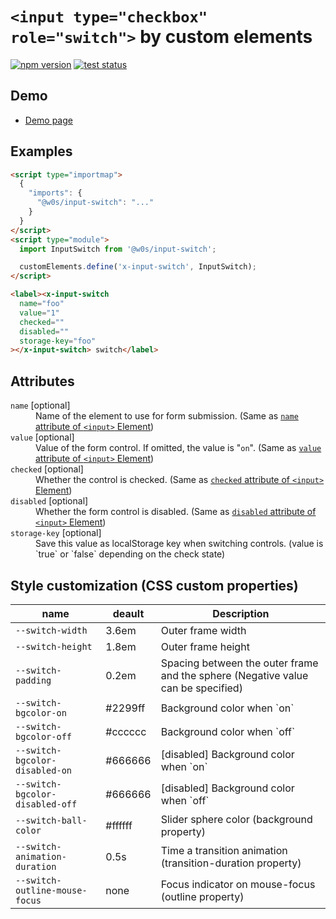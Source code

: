 # `<input type="checkbox" role="switch">` by custom elements

[![npm version](https://badge.fury.io/js/%40w0s%2Finput-switch.svg)](https://www.npmjs.com/package/@w0s/input-switch)
[![test status](https://github.com/SaekiTominaga/frontend/actions/workflows/input-switch-test.yml/badge.svg)](https://github.com/SaekiTominaga/frontend/actions/workflows/input-switch-test.yml)

## Demo

- [Demo page](https://saekitominaga.github.io/frontend/packages/input-switch/demo.html)

## Examples

```HTML
<script type="importmap">
  {
    "imports": {
      "@w0s/input-switch": "..."
    }
  }
</script>
<script type="module">
  import InputSwitch from '@w0s/input-switch';

  customElements.define('x-input-switch', InputSwitch);
</script>

<label><x-input-switch
  name="foo"
  value="1"
  checked=""
  disabled=""
  storage-key="foo"
></x-input-switch> switch</label>
```

## Attributes

<dl>
<dt><code>name</code> [optional]</dt>
<dd>Name of the element to use for form submission. (Same as <a href="https://html.spec.whatwg.org/multipage/form-control-infrastructure.html#attr-fe-name"><code>name</code> attribute of <code>&lt;input&gt;</code> Element</a>)</dd>
<dt><code>value</code> [optional]</dt>
<dd>Value of the form control. If omitted, the value is "<code>on</code>". (Same as <a href="https://html.spec.whatwg.org/multipage/input.html#attr-input-value"><code>value</code> attribute of <code>&lt;input&gt;</code> Element</a>)</dd>
<dt><code>checked</code> [optional]</dt>
<dd>Whether the control is checked. (Same as <a href="https://html.spec.whatwg.org/multipage/input.html#attr-input-checked"><code>checked</code> attribute of <code>&lt;input&gt;</code> Element</a>)</dd>
<dt><code>disabled</code> [optional]</dt>
<dd>Whether the form control is disabled. (Same as <a href="https://html.spec.whatwg.org/multipage/form-control-infrastructure.html#attr-fe-disabled"><code>disabled</code> attribute of <code>&lt;input&gt;</code> Element</a>)</dd>
<dt><code>storage-key</code> [optional]</dt>
<dd>Save this value as localStorage key when switching controls. (value is `true` or `false` depending on the check state)</dd>
</dl>

## Style customization (CSS custom properties)

| name | deault | Description |
|-|-|-|
| `--switch-width` | 3.6em | Outer frame width |
| `--switch-height` | 1.8em | Outer frame height |
| `--switch-padding` | 0.2em | Spacing between the outer frame and the sphere (Negative value can be specified) |
| `--switch-bgcolor-on` | #2299ff | Background color when \`on\` |
| `--switch-bgcolor-off` | #cccccc | Background color when \`off\` |
| `--switch-bgcolor-disabled-on` | #666666 | [disabled] Background color when \`on\` |
| `--switch-bgcolor-disabled-off` | #666666 | [disabled] Background color when \`off\` |
| `--switch-ball-color` | #ffffff | Slider sphere color (background property) |
| `--switch-animation-duration` | 0.5s | Time a transition animation (transition-duration property) |
| `--switch-outline-mouse-focus` | none | Focus indicator on mouse-focus (outline property) |
